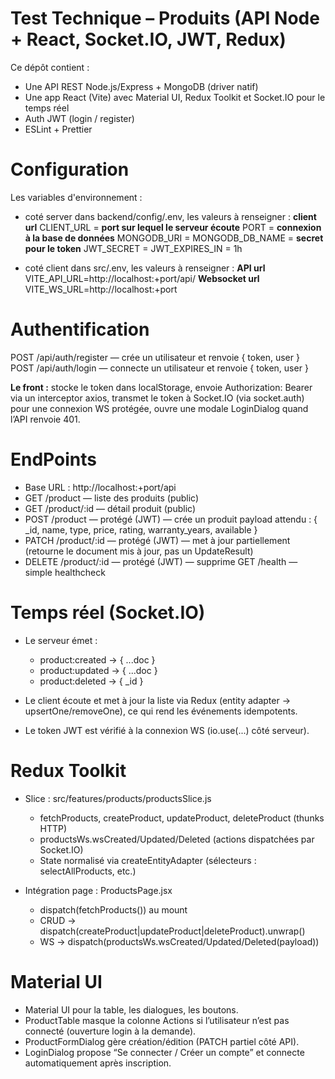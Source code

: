 # Test Technique – Produits (API Node + React, Socket.IO, JWT, Redux)

Ce dépôt contient :
 - Une API REST Node.js/Express + MongoDB (driver natif)
 - Une app React (Vite) avec Material UI, Redux Toolkit et Socket.IO pour le temps réel
 - Auth JWT (login / register)
 - ESLint + Prettier

# Configuration
Les variables d'environnement :
 - coté server dans backend/config/.env, les valeurs à renseigner :
 **client url**
CLIENT_URL = 
**port sur lequel le serveur écoute**
PORT = 
**connexion à la base de données**
MONGODB_URI = 
MONGODB_DB_NAME =
**secret pour le token**
JWT_SECRET = 
JWT_EXPIRES_IN = 1h

 - coté client dans src/.env, les valeurs à renseigner :
**API url** 
VITE_API_URL=http://localhost:+port/api/
**Websocket url** 
VITE_WS_URL=http://localhost:+port
# Authentification
POST /api/auth/register — crée un utilisateur et renvoie { token, user }
POST /api/auth/login — connecte un utilisateur et renvoie { token, user }

**Le front :**
stocke le token dans localStorage,
envoie Authorization: Bearer <token> via un interceptor axios,
transmet le token à Socket.IO (via socket.auth) pour une connexion WS protégée,
ouvre une modale LoginDialog quand l’API renvoie 401.

# EndPoints
 - Base URL : http://localhost:+port/api
 - GET /product — liste des produits (public)
 - GET /product/:id — détail produit (public)
 - POST /product — protégé (JWT) — crée un produit
payload attendu : { _id, name, type, price, rating, warranty_years, available }
 - PATCH /product/:id — protégé (JWT) — met à jour partiellement
(retourne le document mis à jour, pas un UpdateResult)
 - DELETE /product/:id — protégé (JWT) — supprime
GET /health — simple healthcheck

# Temps réel (Socket.IO)
 - Le serveur émet :
    - product:created → { ...doc }
    - product:updated → { ...doc }
    - product:deleted → { _id }

 - Le client écoute et met à jour la liste via Redux (entity adapter → upsertOne/removeOne), ce qui rend les événements idempotents.

 - Le token JWT est vérifié à la connexion WS (io.use(...) côté serveur).

# Redux Toolkit
 - Slice : src/features/products/productsSlice.js
    - fetchProducts, createProduct, updateProduct, deleteProduct (thunks HTTP)
    - productsWs.wsCreated/Updated/Deleted (actions dispatchées par Socket.IO)
    - State normalisé via createEntityAdapter (sélecteurs : selectAllProducts, etc.)

 - Intégration page : ProductsPage.jsx
    - dispatch(fetchProducts()) au mount
    - CRUD → dispatch(createProduct|updateProduct|deleteProduct).unwrap()
    - WS → dispatch(productsWs.wsCreated/Updated/Deleted(payload))

# Material UI
 - Material UI pour la table, les dialogues, les boutons.
 - ProductTable masque la colonne Actions si l’utilisateur n’est pas connecté (ouverture login à la demande).
 - ProductFormDialog gère création/édition (PATCH partiel côté API).
 - LoginDialog propose “Se connecter / Créer un compte” et connecte automatiquement après inscription.